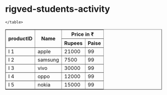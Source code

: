 # rigved-students-activity
<!DOCTYPE html>
<html lang="en">
<head>
    <meta charset="UTF-8">
    <meta http-equiv="X-UA-Compatible" content="IE=edge">
    <meta name="viewport" content="width=device-width, initial-scale=1.0">
    <title>fifth html document</title>
</head>
<body>
    <table border style=": 10px ;">
        <tr>
            <th rowspan="2">productID</th> <th rowspan="2">Name</th> <th colspan="2">Price in &#8377</th>
        </tr>
        <tr>
            <th>Rupees</th> <th>Paise</th>
        </tr>
        <tr>
            <td>I 1</td><td>apple</td><td>21000</td><td>99</td>
        </tr>
        <tr>
            <td>I 2</td><td>samsung</td><td>7500</td><td>99</td>
        </tr>
        <tr>
            <td>I 3</td><td>vivo</td><td>30000</td><td>99</td>
        </tr>
        <tr>
            <td>I 4</td><td>oppo</td><td>12000</td><td>99</td>
        </tr>
        <tr>
            <td>I 5</td><td>nokia</td><td>15000</td><td>99</td>
        </tr>

    </table>
</body>
</html>
